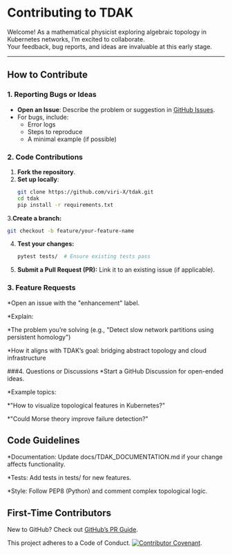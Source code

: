 # Contributing to TDAK

Welcome! As a mathematical physicist exploring algebraic topology in Kubernetes networks, I’m excited to collaborate.  
Your feedback, bug reports, and ideas are invaluable at this early stage.

---

## How to Contribute

### 1. Reporting Bugs or Ideas
- **Open an Issue**: Describe the problem or suggestion in [GitHub Issues](https://github.com/viri-X/tdak/issues).
- For bugs, include:
  - Error logs
  - Steps to reproduce
  - A minimal example (if possible)

### 2. Code Contributions
1. **Fork the repository**.
2. **Set up locally**:
   ```bash
   git clone https://github.com/viri-X/tdak.git
   cd tdak
   pip install -r requirements.txt
   ```

3.**Create a branch:**
  ```bash
  git checkout -b feature/your-feature-name
  ```
4. **Test your changes:**
   ```bash
   pytest tests/  # Ensure existing tests pass
   ```
5. **Submit a Pull Request (PR):** Link it to an existing issue (if applicable).

### 3. Feature Requests
*Open an issue with the "enhancement" label.

*Explain:

  *The problem you’re solving (e.g., "Detect slow network partitions using persistent homology")

  *How it aligns with TDAK’s goal: bridging abstract topology and cloud infrastructure

###4. Questions or Discussions
*Start a GitHub Discussion for open-ended ideas.

*Example topics:

  *"How to visualize topological features in Kubernetes?"

  *"Could Morse theory improve failure detection?"

## Code Guidelines
*Documentation: Update docs/TDAK_DOCUMENTATION.md if your change affects functionality.

*Tests: Add tests in tests/ for new features.

*Style: Follow PEP8 (Python) and comment complex topological logic.

## First-Time Contributors
New to GitHub? Check out [GitHub’s PR Guide](https://docs.github.com/en/pull-requests/collaborating-with-pull-requests/proposing-changes-to-your-work-with-pull-requests/creating-a-pull-request).

This project adheres to a Code of Conduct. [![Contributor Covenant](https://img.shields.io/badge/Contributor%20Covenant-2.1-4baaaa.svg)](CODE_OF_CONDUCT.md).



